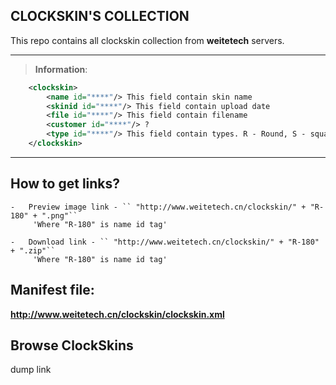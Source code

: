## CLOCKSKIN'S COLLECTION
This repo contains all clockskin collection from **weitetech** servers.



------------
> **Information**:
```xml
    <clockskin>
    	<name id="****"/> This field contain skin name
    	<skinid id="****"/> This field contain upload date
    	<file id="****"/> This field contain filename
    	<customer id="****"/> ?
    	<type id="****"/> This field contain types. R - Round, S - square. Integers - resolution in pixels
    </clockskin>
```


------------

## How to get links?
	-	Preview image link - `` "http://www.weitetech.cn/clockskin/" + "R-180" + ".png"``
         'Where "R-180" is name id tag'
		 
	-	Download link - `` "http://www.weitetech.cn/clockskin/" + "R-180" + ".zip"``
         'Where "R-180" is name id tag'


## Manifest file:
**http://www.weitetech.cn/clockskin/clockskin.xml**

## Browse ClockSkins
dump link
